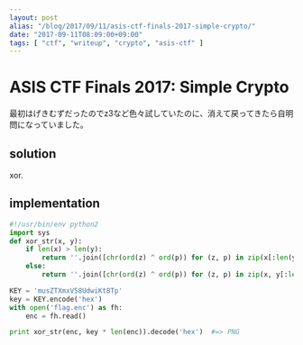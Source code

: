 ```yaml
---
layout: post
alias: "/blog/2017/09/11/asis-ctf-finals-2017-simple-crypto/"
date: "2017-09-11T08:09:00+09:00"
tags: [ "ctf", "writeup", "crypto", "asis-ctf" ]
---
```


# ASIS CTF Finals 2017: Simple Crypto

最初はげきむずだったのでz3など色々試していたのに、消えて戻ってきたら自明問になっていました。

## solution

xor.

## implementation

``` python
#!/usr/bin/env python2
import sys
def xor_str(x, y):
    if len(x) > len(y):
        return ''.join([chr(ord(z) ^ ord(p)) for (z, p) in zip(x[:len(y)], y)])
    else:
        return ''.join([chr(ord(z) ^ ord(p)) for (z, p) in zip(x, y[:len(x)])])

KEY = 'musZTXmxV58UdwiKt8Tp'
key = KEY.encode('hex')
with open('flag.enc') as fh:
    enc = fh.read()

print xor_str(enc, key * len(enc)).decode('hex')  #=> PNG
```
